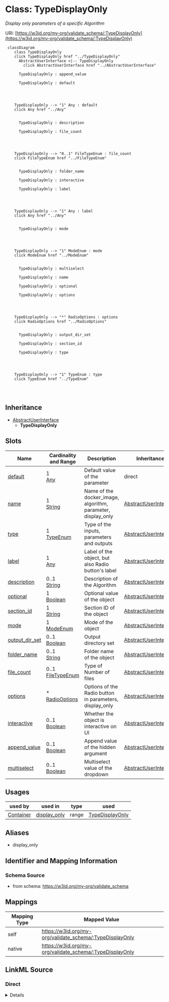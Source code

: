 

# Class: TypeDisplayOnly


_Display only parameters of a specific Algorithm_





URI: [https://w3id.org/my-org/validate_schema/:TypeDisplayOnly](https://w3id.org/my-org/validate_schema/:TypeDisplayOnly)






```mermaid
 classDiagram
    class TypeDisplayOnly
    click TypeDisplayOnly href "../TypeDisplayOnly"
      AbstractUserInterface <|-- TypeDisplayOnly
        click AbstractUserInterface href "../AbstractUserInterface"
      
      TypeDisplayOnly : append_value
        
      TypeDisplayOnly : default
        
          
    
    
    TypeDisplayOnly --> "1" Any : default
    click Any href "../Any"

        
      TypeDisplayOnly : description
        
      TypeDisplayOnly : file_count
        
          
    
    
    TypeDisplayOnly --> "0..1" FileTypeEnum : file_count
    click FileTypeEnum href "../FileTypeEnum"

        
      TypeDisplayOnly : folder_name
        
      TypeDisplayOnly : interactive
        
      TypeDisplayOnly : label
        
          
    
    
    TypeDisplayOnly --> "1" Any : label
    click Any href "../Any"

        
      TypeDisplayOnly : mode
        
          
    
    
    TypeDisplayOnly --> "1" ModeEnum : mode
    click ModeEnum href "../ModeEnum"

        
      TypeDisplayOnly : multiselect
        
      TypeDisplayOnly : name
        
      TypeDisplayOnly : optional
        
      TypeDisplayOnly : options
        
          
    
    
    TypeDisplayOnly --> "*" RadioOptions : options
    click RadioOptions href "../RadioOptions"

        
      TypeDisplayOnly : output_dir_set
        
      TypeDisplayOnly : section_id
        
      TypeDisplayOnly : type
        
          
    
    
    TypeDisplayOnly --> "1" TypeEnum : type
    click TypeEnum href "../TypeEnum"

        
      
```





## Inheritance
* [AbstractUserInterface](AbstractUserInterface.md)
    * **TypeDisplayOnly**



## Slots

| Name | Cardinality and Range | Description | Inheritance |
| ---  | --- | --- | --- |
| [default](default.md) | 1 <br/> [Any](Any.md) | Default value of the parameter | direct |
| [name](name.md) | 1 <br/> [String](String.md) | Name of the docker_image, algorithm, parameter, display_only | [AbstractUserInterface](AbstractUserInterface.md) |
| [type](type.md) | 1 <br/> [TypeEnum](TypeEnum.md) | Type of the inputs, parameters and outputs | [AbstractUserInterface](AbstractUserInterface.md) |
| [label](label.md) | 1 <br/> [Any](Any.md) | Label of the object, but also Radio button's label | [AbstractUserInterface](AbstractUserInterface.md) |
| [description](description.md) | 0..1 <br/> [String](String.md) | Description of the Algorithm | [AbstractUserInterface](AbstractUserInterface.md) |
| [optional](optional.md) | 1 <br/> [Boolean](Boolean.md) | Optional value of the object | [AbstractUserInterface](AbstractUserInterface.md) |
| [section_id](section_id.md) | 1 <br/> [String](String.md) | Section ID of the object | [AbstractUserInterface](AbstractUserInterface.md) |
| [mode](mode.md) | 1 <br/> [ModeEnum](ModeEnum.md) | Mode of the object | [AbstractUserInterface](AbstractUserInterface.md) |
| [output_dir_set](output_dir_set.md) | 0..1 <br/> [Boolean](Boolean.md) | Output directory set | [AbstractUserInterface](AbstractUserInterface.md) |
| [folder_name](folder_name.md) | 0..1 <br/> [String](String.md) | Folder name of the object | [AbstractUserInterface](AbstractUserInterface.md) |
| [file_count](file_count.md) | 0..1 <br/> [FileTypeEnum](FileTypeEnum.md) | Type of Number of files | [AbstractUserInterface](AbstractUserInterface.md) |
| [options](options.md) | * <br/> [RadioOptions](RadioOptions.md) | Options of the Radio button in parameters, display_only | [AbstractUserInterface](AbstractUserInterface.md) |
| [interactive](interactive.md) | 0..1 <br/> [Boolean](Boolean.md) | Whether the object is interactive on UI | [AbstractUserInterface](AbstractUserInterface.md) |
| [append_value](append_value.md) | 0..1 <br/> [Boolean](Boolean.md) | Append value of the hidden argument | [AbstractUserInterface](AbstractUserInterface.md) |
| [multiselect](multiselect.md) | 0..1 <br/> [Boolean](Boolean.md) | Multiselect value of the dropdown | [AbstractUserInterface](AbstractUserInterface.md) |





## Usages

| used by | used in | type | used |
| ---  | --- | --- | --- |
| [Container](Container.md) | [display_only](display_only.md) | range | [TypeDisplayOnly](TypeDisplayOnly.md) |




## Aliases


* display_only



## Identifier and Mapping Information







### Schema Source


* from schema: https://w3id.org/my-org/validate_schema




## Mappings

| Mapping Type | Mapped Value |
| ---  | ---  |
| self | https://w3id.org/my-org/validate_schema/:TypeDisplayOnly |
| native | https://w3id.org/my-org/validate_schema/:TypeDisplayOnly |







## LinkML Source

<!-- TODO: investigate https://stackoverflow.com/questions/37606292/how-to-create-tabbed-code-blocks-in-mkdocs-or-sphinx -->

### Direct

<details>
```yaml
name: TypeDisplayOnly
description: Display only parameters of a specific Algorithm
from_schema: https://w3id.org/my-org/validate_schema
aliases:
- display_only
is_a: AbstractUserInterface
slots:
- default
rules:
- preconditions:
    slot_conditions:
      type:
        name: type
        equals_string: files
  postconditions:
    slot_conditions:
      folder_name:
        name: folder_name
        required: true
  description: Extra flags needed iff type is files

```
</details>

### Induced

<details>
```yaml
name: TypeDisplayOnly
description: Display only parameters of a specific Algorithm
from_schema: https://w3id.org/my-org/validate_schema
aliases:
- display_only
is_a: AbstractUserInterface
attributes:
  default:
    name: default
    description: Default value of the parameter
    from_schema: https://w3id.org/my-org/validate_schema
    rank: 1000
    alias: default
    owner: TypeDisplayOnly
    domain_of:
    - AbstractWorkflowDetails
    - TypeParameter
    - TypeDisplayOnly
    range: Any
    required: true
  name:
    name: name
    description: Name of the docker_image, algorithm, parameter, display_only
    from_schema: https://w3id.org/my-org/validate_schema
    rank: 1000
    alias: name
    owner: TypeDisplayOnly
    domain_of:
    - AbstractWorkflowDetails
    - AbstractUserInterface
    - ExecFunction
    - DockerImage
    - TypeAlgorithmFromCitation
    range: string
    required: true
  type:
    name: type
    description: Type of the inputs, parameters and outputs
    from_schema: https://w3id.org/my-org/validate_schema
    rank: 1000
    alias: type
    owner: TypeDisplayOnly
    domain_of:
    - AbstractWorkflowDetails
    - AbstractUserInterface
    range: TypeEnum
    required: true
  label:
    name: label
    description: Label of the object, but also Radio button's label
    from_schema: https://w3id.org/my-org/validate_schema
    rank: 1000
    alias: label
    owner: TypeDisplayOnly
    domain_of:
    - AbstractWorkflowDetails
    - AbstractUserInterface
    - RadioOptions
    range: Any
    required: true
  description:
    name: description
    description: Description of the Algorithm
    from_schema: https://w3id.org/my-org/validate_schema
    rank: 1000
    alias: description
    owner: TypeDisplayOnly
    domain_of:
    - AbstractWorkflowDetails
    - AbstractUserInterface
    - TypeAlgorithmFromCitation
    range: string
  optional:
    name: optional
    description: Optional value of the object
    from_schema: https://w3id.org/my-org/validate_schema
    rank: 1000
    alias: optional
    owner: TypeDisplayOnly
    domain_of:
    - AbstractWorkflowDetails
    - AbstractUserInterface
    range: boolean
    required: true
  section_id:
    name: section_id
    description: Section ID of the object
    from_schema: https://w3id.org/my-org/validate_schema
    rank: 1000
    alias: section_id
    owner: TypeDisplayOnly
    domain_of:
    - AbstractWorkflowDetails
    - AbstractUserInterface
    range: string
    required: true
  mode:
    name: mode
    description: Mode of the object
    from_schema: https://w3id.org/my-org/validate_schema
    rank: 1000
    alias: mode
    owner: TypeDisplayOnly
    domain_of:
    - AbstractWorkflowDetails
    - AbstractUserInterface
    range: ModeEnum
    required: true
  output_dir_set:
    name: output_dir_set
    description: Output directory set
    from_schema: https://w3id.org/my-org/validate_schema
    rank: 1000
    alias: output_dir_set
    owner: TypeDisplayOnly
    domain_of:
    - AbstractUserInterface
    range: boolean
    required: false
  folder_name:
    name: folder_name
    description: Folder name of the object
    from_schema: https://w3id.org/my-org/validate_schema
    rank: 1000
    alias: folder_name
    owner: TypeDisplayOnly
    domain_of:
    - AbstractWorkflowDetails
    - AbstractUserInterface
    range: string
    required: false
  file_count:
    name: file_count
    description: Type of Number of files
    from_schema: https://w3id.org/my-org/validate_schema
    rank: 1000
    alias: file_count
    owner: TypeDisplayOnly
    domain_of:
    - AbstractWorkflowDetails
    - AbstractUserInterface
    range: FileTypeEnum
    required: false
  options:
    name: options
    description: Options of the Radio button in parameters, display_only
    from_schema: https://w3id.org/my-org/validate_schema
    rank: 1000
    alias: options
    owner: TypeDisplayOnly
    domain_of:
    - AbstractUserInterface
    range: RadioOptions
    required: false
    multivalued: true
  interactive:
    name: interactive
    description: Whether the object is interactive on UI
    from_schema: https://w3id.org/my-org/validate_schema
    rank: 1000
    alias: interactive
    owner: TypeDisplayOnly
    domain_of:
    - AbstractUserInterface
    range: boolean
    required: false
  append_value:
    name: append_value
    description: Append value of the hidden argument
    from_schema: https://w3id.org/my-org/validate_schema
    rank: 1000
    alias: append_value
    owner: TypeDisplayOnly
    domain_of:
    - AbstractUserInterface
    - HiddenArgs
    range: boolean
    required: false
  multiselect:
    name: multiselect
    description: Multiselect value of the dropdown
    from_schema: https://w3id.org/my-org/validate_schema
    rank: 1000
    alias: multiselect
    owner: TypeDisplayOnly
    domain_of:
    - AbstractUserInterface
    range: boolean
    required: false
rules:
- preconditions:
    slot_conditions:
      type:
        name: type
        equals_string: files
  postconditions:
    slot_conditions:
      folder_name:
        name: folder_name
        required: true
  description: Extra flags needed iff type is files

```
</details>